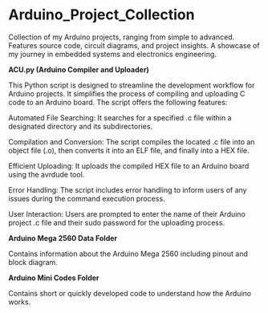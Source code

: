 # Arduino_Project_Collection
Collection of my Arduino projects, ranging from simple to advanced. Features source code, circuit diagrams, and project insights. A showcase of my journey in embedded systems and electronics engineering.

**ACU.py (Arduino Compiler and Uploader)**

This Python script is designed to streamline the development workflow for Arduino projects. It simplifies the process of compiling and uploading C code to an Arduino board. 
The script offers the following features:

Automated File Searching: It searches for a specified .c file within a designated directory and its subdirectories.

Compilation and Conversion: The script compiles the located .c file into an object file (.o), then converts it into an ELF file, and finally into a HEX file.

Efficient Uploading: It uploads the compiled HEX file to an Arduino board using the avrdude tool.

Error Handling: The script includes error handling to inform users of any issues during the command execution process.

User Interaction: Users are prompted to enter the name of their Arduino project .c file and their sudo password for the uploading process.

**Arduino Mega 2560 Data Folder**

Contains information about the Arduino Mega 2560 including pinout and block diagram.

**Arduino Mini Codes Folder**

Contains short or quickly developed code to understand how the Arduino works.
